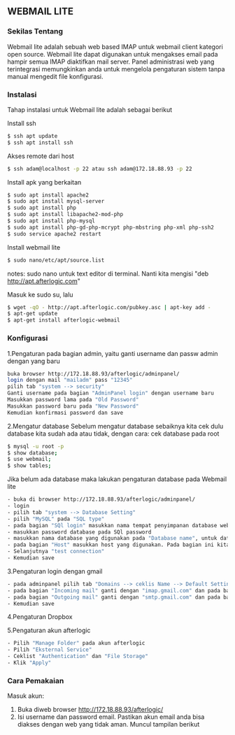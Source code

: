 ## WEBMAIL LITE

### Sekilas Tentang
  Webmail lite adalah sebuah web based IMAP untuk webmail client kategori open source. Webmail lite dapat digunakan untuk mengakses email pada hampir semua IMAP diaktifkan mail server. Panel administrasi web yang terintegrasi memungkinkan anda untuk mengelola pengaturan sistem tanpa manual mengedit file konfigurasi.
  
### Instalasi
Tahap instalasi untuk Webmail lite adalah sebagai berikut

Install ssh

```sh
$ ssh apt update
$ ssh apt install ssh
```
Akses remote dari host
```sh
$ ssh adam@localhost -p 22 atau ssh adam@172.18.88.93 -p 22
```
Install apk yang  berkaitan
```sh
$ sudo apt install apache2
$ sudo apt install mysql-server
$ sudo apt install php
$ sudo apt install libapache2-mod-php
$ sudo apt install php-mysql
$ sudo apt install php-gd-php-mcrypt php-mbstring php-xml php-ssh2
$ sudo service apache2 restart
```

Install webmail lite
```sh
$ sudo nano/etc/apt/source.list
```
notes: sudo nano untuk text editor di terminal. Nanti kita mengisi "deb http://apt.afterlogic.com" 

Masuk ke sudo su, lalu
```sh
$ wget -qO - http://apt.afterlogic.com/pubkey.asc | apt-key add -
$ apt-get update
$ apt-get install afterlogic-webmail
```

### Konfigurasi
1.Pengaturan pada bagian admin, yaitu ganti username dan passw admin dengan yang baru
```sh
buka browser http://172.18.88.93/afterlogic/adminpanel/
login dengan mail "mailadm" pass "12345"
pilih tab "system --> security"
Ganti username pada bagian "AdminPanel login" dengan username baru
Masukkan password lama pada "Old Password"
Masukkan password baru pada "New Password"
Kemudian konfirmasi password dan save
```
2.Mengatur database
Sebelum mengatur database sebaiknya kita cek dulu database kita sudah ada atau tidak, dengan cara:
cek database pada root
```sh
$ mysql -u root -p
$ show database;
$ use webmail;  
$ show tables;
```
Jika belum ada database maka lakukan pengaturan database pada Webmail lite
```sh
- buka di browser http://172.18.88.93/afterlogic/adminpanel/
- login
- pilih tab "system --> Database Setting"
- pilih "MySQL" pada "SQL type"
- pada bagian "SQl login" masukkan nama tempat penyimpanan database webmail, karena database afterlogic terdapat pada root maka bagian ini kita isi dengan "root"
- masukkan password database pada SQl password
- masukkan nama database yang digunakan pada "Database name", untuk database yang kami gunakan adalah "webmail"
- pada bagian "Host" masukkan host yang digunakan. Pada bagian ini kita isi localhost.
- Selanjutnya "test connection"
- Kemudian save
```
3.Pengaturan login dengan gmail
```sh
- pada adminpanel pilih tab "Domains --> ceklis Name --> Default Setting"
- pada bagian "Incoming mail" ganti dengan "imap.gmail.com" dan pada bagian "Port" diganti dengan "993", kemudian ceklis pada Use SSL
- pada bagian "Outgoing mail" ganti dengan "smtp.gmail.com" dan pada bagian "Port" diganti dengan "465", kemudian ceklis pada Use SSL
- Kemudian save
```

4.Pengaturan Dropbox 

5.Pengaturan akun afterlogic
```sh
- Pilih "Manage Folder" pada akun afterlogic
- Pilih "Eksternal Service"
- Ceklist "Authentication" dan "File Storage"
- Klik "Apply"
```


### Cara Pemakaian
Masuk akun:
1. Buka diweb browser http://172.18.88.93/afterlogic/
2. Isi username dan password email. Pastikan akun email anda bisa diakses dengan web yang tidak aman.
Muncul tampilan berikut






